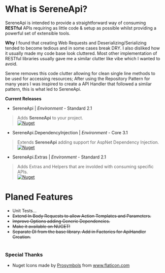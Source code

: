 
# What is SereneApi?

SereneApi is intended to provide a straightforward way of consuming **RESTful** APIs requiring as little code & setup as possible whilst providing a powerful set of extensible tools.

**Why**
I found that creating Web Requests and Deserializing/Serializing tended to become tedious and in some cases break DRY. I also disliked how it usually made my code base look cluttered.
Most other implementation of RESTful libraries usually gave me a similar clutter like vibe which I wanted to avoid.

Serene removes this code clutter allowing for clean single line methods to be used for accessing resources; After using the Repository Pattern for many years I was inspired to create a API Handler that followed a similar pattern, this is what led to SereneApi.

**Current Releases**
* SereneApi | *Environment* - Standard 2.1
>Adds  **SereneApi** to your project.  <br>
[![Nuget](https://img.shields.io/nuget/v/SereneApi.svg?style=flat-square)](https://www.nuget.org/packages/SereneApi/)
* SereneApi.DependencyInjection | *Environment* - Core 3.1
>Extends **SereneApi** adding support for AspNet Dependency Injection.  <br>
[![Nuget](https://img.shields.io/nuget/v/SereneApi.DependencyInjection.svg?style=flat-square)](https://www.nuget.org/packages/SereneApi.DependencyInjection/)
* SereneApi.Extras | *Environment* - Standard 2.1
>Adds Extras and Helpers that are involded with consuming specific APIs.  <br>
[![Nuget](https://img.shields.io/nuget/v/SereneApi.Extras.svg?style=flat-square)](https://www.nuget.org/packages/SereneApi.Extras/)
# Planed Features
* Unit Tests...
* ~~Extend In Body Requests to allow Action Templates and Parameters.~~
* ~~Improve Options adding Generic Dependencies.~~
* ~~Make it available on NUGET!~~
* ~~Separate DI from the base library. Add in Factories for ApiHandler Creation.~~
#
### Special Thanks

* Nuget Icons made by <a href="https://www.flaticon.com/authors/prosymbols" title="Prosymbols">Prosymbols</a> from <a href="https://www.flaticon.com/" title="Flaticon"> www.flaticon.com</a>